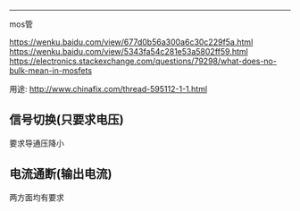 
---
mos管

https://wenku.baidu.com/view/677d0b56a300a6c30c229f5a.html
https://wenku.baidu.com/view/5343fa54c281e53a5802ff59.html
https://electronics.stackexchange.com/questions/79298/what-does-no-bulk-mean-in-mosfets

用途: 
http://www.chinafix.com/thread-595112-1-1.html
## 信号切换(只要求电压)
要求导通压降小

## 电流通断(输出电流)
两方面均有要求
